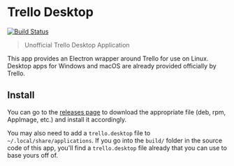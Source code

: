 # Trello Desktop

[![Build Status](https://api.travis-ci.com/eugenetriguba/trello-desktop.svg?branch=master)](https://travis-ci.com/github/eugenetriguba/trello-desktop)

> Unofficial Trello Desktop Application

This app provides an Electron wrapper around Trello for use on Linux.
Desktop apps for Windows and macOS are already provided officially by Trello.

## Install

You can go to the [releases page](https://github.com/eugenetriguba/trello-desktop/releases/latest) to download the appropriate file (deb, rpm, AppImage, etc.) and install it accordingly.

You may also need to add a `trello.desktop` file to `~/.local/share/applications`. If you go into the `build/` folder in the source code of this app, you'll find a `trello.desktop` file already that you can use to base yours off of.
